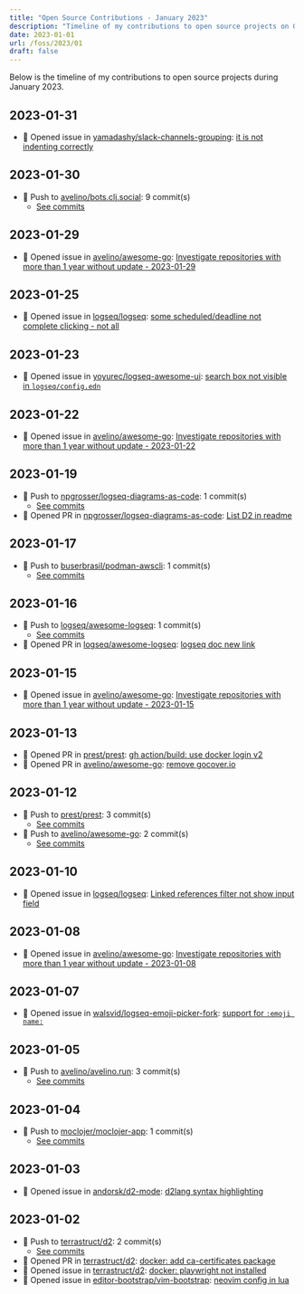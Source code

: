 ```yaml
---
title: "Open Source Contributions - January 2023"
description: "Timeline of my contributions to open source projects on GitHub during January 2023."
date: 2023-01-01
url: /foss/2023/01
draft: false
---
```


Below is the timeline of my contributions to open source projects during January 2023.

## 2023-01-31

- 🐛 Opened issue in [yamadashy/slack-channels-grouping](https://github.com/yamadashy/slack-channels-grouping): [it is not indenting correctly](https://github.com/yamadashy/slack-channels-grouping/issues/32)

## 2023-01-30

- 🔨 Push to [avelino/bots.clj.social](https://github.com/avelino/bots.clj.social): 9 commit(s)
  - [See commits](https://github.com/avelino/bots.clj.social/commits?author=avelino&since=2023-01-30T00:00:00Z&until=2023-01-30T23:59:59Z)

## 2023-01-29

- 🐛 Opened issue in [avelino/awesome-go](https://github.com/avelino/awesome-go): [Investigate repositories with more than 1 year without update - 2023-01-29](https://github.com/avelino/awesome-go/issues/4728)

## 2023-01-25

- 🐛 Opened issue in [logseq/logseq](https://github.com/logseq/logseq): [some scheduled/deadline not complete clicking - not all](https://github.com/logseq/logseq/issues/8435)

## 2023-01-23

- 🐛 Opened issue in [yoyurec/logseq-awesome-ui](https://github.com/yoyurec/logseq-awesome-ui): [search box not visible in `logseq/config.edn`](https://github.com/yoyurec/logseq-awesome-ui/issues/33)

## 2023-01-22

- 🐛 Opened issue in [avelino/awesome-go](https://github.com/avelino/awesome-go): [Investigate repositories with more than 1 year without update - 2023-01-22](https://github.com/avelino/awesome-go/issues/4711)

## 2023-01-19

- 🔨 Push to [npgrosser/logseq-diagrams-as-code](https://github.com/npgrosser/logseq-diagrams-as-code): 1 commit(s)
  - [See commits](https://github.com/npgrosser/logseq-diagrams-as-code/commits?author=avelino&since=2023-01-19T00:00:00Z&until=2023-01-19T23:59:59Z)
- 🔀 Opened PR in [npgrosser/logseq-diagrams-as-code](https://github.com/npgrosser/logseq-diagrams-as-code): [List D2 in readme](https://github.com/npgrosser/logseq-diagrams-as-code/pull/17)

## 2023-01-17

- 🔨 Push to [buserbrasil/podman-awscli](https://github.com/buserbrasil/podman-awscli): 1 commit(s)
  - [See commits](https://github.com/buserbrasil/podman-awscli/commits?author=avelino&since=2023-01-17T00:00:00Z&until=2023-01-17T23:59:59Z)

## 2023-01-16

- 🔨 Push to [logseq/awesome-logseq](https://github.com/logseq/awesome-logseq): 1 commit(s)
  - [See commits](https://github.com/logseq/awesome-logseq/commits?author=avelino&since=2023-01-16T00:00:00Z&until=2023-01-16T23:59:59Z)
- 🔀 Opened PR in [logseq/awesome-logseq](https://github.com/logseq/awesome-logseq): [logseq doc new link](https://github.com/logseq/awesome-logseq/pull/49)

## 2023-01-15

- 🐛 Opened issue in [avelino/awesome-go](https://github.com/avelino/awesome-go): [Investigate repositories with more than 1 year without update - 2023-01-15](https://github.com/avelino/awesome-go/issues/4699)

## 2023-01-13

- 🔀 Opened PR in [prest/prest](https://github.com/prest/prest): [gh action/build: use docker login v2](https://github.com/prest/prest/pull/760)
- 🔀 Opened PR in [avelino/awesome-go](https://github.com/avelino/awesome-go): [remove gocover.io](https://github.com/avelino/awesome-go/pull/4696)

## 2023-01-12

- 🔨 Push to [prest/prest](https://github.com/prest/prest): 3 commit(s)
  - [See commits](https://github.com/prest/prest/commits?author=avelino&since=2023-01-12T00:00:00Z&until=2023-01-12T23:59:59Z)
- 🔨 Push to [avelino/awesome-go](https://github.com/avelino/awesome-go): 2 commit(s)
  - [See commits](https://github.com/avelino/awesome-go/commits?author=avelino&since=2023-01-12T00:00:00Z&until=2023-01-12T23:59:59Z)

## 2023-01-10

- 🐛 Opened issue in [logseq/logseq](https://github.com/logseq/logseq): [Linked references filter not show input field](https://github.com/logseq/logseq/issues/8296)

## 2023-01-08

- 🐛 Opened issue in [avelino/awesome-go](https://github.com/avelino/awesome-go): [Investigate repositories with more than 1 year without update - 2023-01-08](https://github.com/avelino/awesome-go/issues/4680)

## 2023-01-07

- 🐛 Opened issue in [walsvid/logseq-emoji-picker-fork](https://github.com/walsvid/logseq-emoji-picker-fork): [support for `:emoji name:`](https://github.com/walsvid/logseq-emoji-picker-fork/issues/3)

## 2023-01-05

- 🔨 Push to [avelino/avelino.run](https://github.com/avelino/avelino.run): 3 commit(s)
  - [See commits](https://github.com/avelino/avelino.run/commits?author=avelino&since=2023-01-05T00:00:00Z&until=2023-01-05T23:59:59Z)

## 2023-01-04

- 🔨 Push to [moclojer/moclojer-app](https://github.com/moclojer/moclojer-app): 1 commit(s)
  - [See commits](https://github.com/moclojer/moclojer-app/commits?author=avelino&since=2023-01-04T00:00:00Z&until=2023-01-04T23:59:59Z)

## 2023-01-03

- 🐛 Opened issue in [andorsk/d2-mode](https://github.com/andorsk/d2-mode): [d2lang syntax highlighting](https://github.com/andorsk/d2-mode/issues/36)

## 2023-01-02

- 🔨 Push to [terrastruct/d2](https://github.com/terrastruct/d2): 2 commit(s)
  - [See commits](https://github.com/terrastruct/d2/commits?author=avelino&since=2023-01-02T00:00:00Z&until=2023-01-02T23:59:59Z)
- 🔀 Opened PR in [terrastruct/d2](https://github.com/terrastruct/d2): [docker: add ca-certificates package](https://github.com/terrastruct/d2/pull/595)
- 🐛 Opened issue in [terrastruct/d2](https://github.com/terrastruct/d2): [docker: playwright not installed ](https://github.com/terrastruct/d2/issues/594)
- 🐛 Opened issue in [editor-bootstrap/vim-bootstrap](https://github.com/editor-bootstrap/vim-bootstrap): [neovim config in lua](https://github.com/editor-bootstrap/vim-bootstrap/issues/426)

